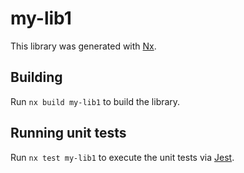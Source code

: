 # my-lib1

This library was generated with [Nx](https://nx.dev).

## Building

Run `nx build my-lib1` to build the library.

## Running unit tests

Run `nx test my-lib1` to execute the unit tests via [Jest](https://jestjs.io).

